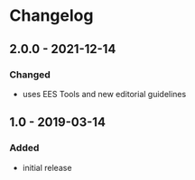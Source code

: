 # Changelog

## 2.0.0 - 2021-12-14

### Changed

- uses EES Tools and new editorial guidelines


## 1.0 - 2019-03-14

### Added

- initial release

